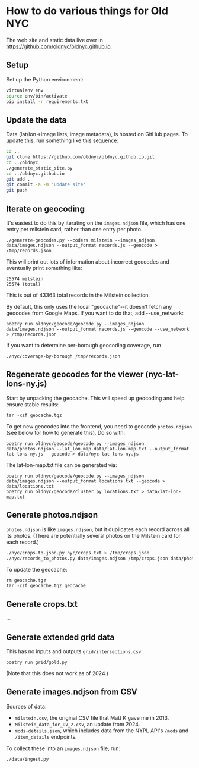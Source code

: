# How to do various things for Old NYC

The web site and static data live over in https://github.com/oldnyc/oldnyc.github.io.

## Setup

Set up the Python environment:

```bash
virtualenv env
source env/bin/activate
pip install -r requirements.txt
```

## Update the data

Data (lat/lon→image lists, image metadata), is hosted on GitHub pages. To
update this, run something like this sequence:

```bash
cd ..
git clone https://github.com/oldnyc/oldnyc.github.io.git
cd ../oldnyc
./generate_static_site.py
cd ../oldnyc.github.io
git add .
git commit -a -m 'Update site'
git push
```

## Iterate on geocoding

It's easiest to do this by iterating on the `images.ndjson` file, which has one
entry per milstein card, rather than one entry per photo.

    ./generate-geocodes.py --coders milstein --images_ndjson data/images.ndjson --output_format records.js --geocode > /tmp/records.json

This will print out lots of information about incorrect geocodes and eventually print something like:

    25574 milstein
    25574 (total)

This is out of 43363 total records in the Milstein collection.

By default, this only uses the local "geocache"--it doesn't fetch any geocodes
from Google Maps. If you want to do that, add --use_network:

    poetry run oldnyc/geocode/geocode.py --images_ndjson data/images.ndjson --output_format records.js --geocode --use_network > /tmp/records.json

If you want to determine per-borough geocoding coverage, run

    ./nyc/coverage-by-borough /tmp/records.json

## Regenerate geocodes for the viewer (nyc-lat-lons-ny.js)

Start by unpacking the geocache. This will speed up geocoding and help ensure stable results:

    tar -xzf geocache.tgz

To get new geocodes into the frontend, you need to geocode `photos.ndjson`
(see below for how to generate this). Do so with:

    poetry run oldnyc/geocode/geocode.py --images_ndjson data/photos.ndjson --lat_lon_map data/lat-lon-map.txt --output_format lat-lons-ny.js --geocode > data/nyc-lat-lons-ny.js

The lat-lon-map.txt file can be generated via:

    poetry run oldnyc/geocode/geocode.py --images_ndjson data/images.ndjson --output_format locations.txt --geocode > data/locations.txt
    poetry run oldnyc/geocode/cluster.py locations.txt > data/lat-lon-map.txt

## Generate photos.ndjson

`photos.ndjson` is like `images.ndjson`, but it duplicates each record across all its photos.
(There are potentially several photos on the Milstein card for each record.)

```bash
./nyc/crops-to-json.py nyc/crops.txt > /tmp/crops.json
./nyc/records_to_photos.py data/images.ndjson /tmp/crops.json data/photos.ndjson
```

To update the geocache:

    rm geocache.tgz
    tar -czf geocache.tgz geocache

## Generate crops.txt

...

## Generate extended grid data

This has no inputs and outputs `grid/intersections.csv`:

    poetry run grid/gold.py

(Note that this does not work as of 2024.)

## Generate images.ndjson from CSV

Sources of data:

- `milstein.csv`, the original CSV file that Matt K gave me in 2013.
- `Milstein_data_for_DV_2.csv`, an update from 2024.
- `mods-details.json`, which includes data from the NYPL API's `/mods` and `/item_details` endpoints.

To collect these into an `images.ndjson` file, run:

    ./data/ingest.py
